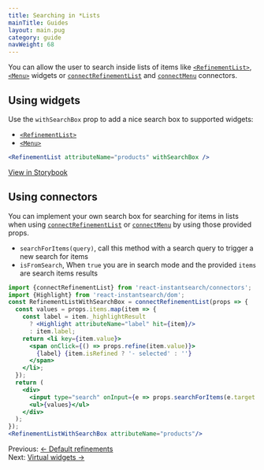 ```yaml
---
title: Searching in *Lists
mainTitle: Guides
layout: main.pug
category: guide
navWeight: 68
---
```


You can allow the user to search inside lists of items like [`<RefinementList>`](widgets/RefinementList.html), [`<Menu>`](widgets/Menu.html) widgets
or [`connectRefinementList`](connectors/connectRefinementList.html) and [`connectMenu`](widgets/Menu.html) connectors.

## Using widgets
Use the `withSearchBox` prop to add a nice search box to supported widgets:
- [`<RefinementList>`](widgets/RefinementList.html)
- [`<Menu>`](widgets/Menu.html)

```jsx
<RefinementList attributeName="products" withSearchBox />
```

<div class="storybook-section">
<a class="btn" href="https://community.algolia.com/react-instantsearch/storybook/?selectedKind=RefinementList&selectedStory=with%20search%20for%20facets%20value" target="_blank">View in Storybook</a>
</div>

## Using connectors
You can implement your own search box for searching for items in lists when using
[`connectRefinementList`](connectors/connectRefinementList.html) or
[`connectMenu`](connectors/connectMenu.html) by using those provided props.
* `searchForItems(query)`, call this method with a search query to trigger a new search for items
* `isFromSearch`, When `true` you are in search mode and the provided `items` are search items results

```jsx
import {connectRefinementList} from 'react-instantsearch/connectors';
import {Highlight} from 'react-instantsearch/dom';
const RefinementListWithSearchBox = connectRefinementList(props => {
  const values = props.items.map(item => {
    const label = item._highlightResult
      ? <Highlight attributeName="label" hit={item}/>
      : item.label;
    return <li key={item.value}>
      <span onClick={() => props.refine(item.value)}>
        {label} {item.isRefined ? '- selected' : ''}
      </span>
    </li>;
  });
  return (
    <div>
      <input type="search" onInput={e => props.searchForItems(e.target.value)}/>
      <ul>{values}</ul>
    </div>
  );
});
<RefinementListWithSearchBox attributeName="products"/>
```

<div class="guide-nav">
    <div class="guide-nav-left">
        Previous: <a href="guide/Default_refinements.html">← Default refinements</a>
    </div>
    <div class="guide-nav-right">
        Next: <a href="guide/Virtual_widgets.html">Virtual widgets →</a>
    </div>
</div>
